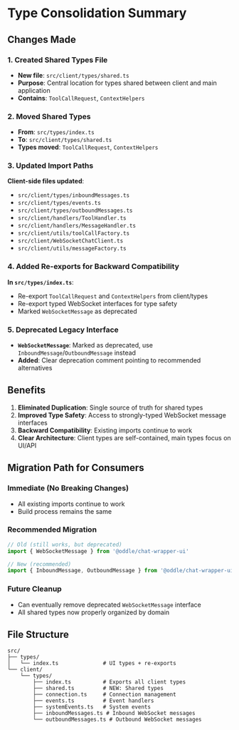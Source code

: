 # Type Consolidation Summary

## Changes Made

### 1. Created Shared Types File
- **New file**: `src/client/types/shared.ts`
- **Purpose**: Central location for types shared between client and main application
- **Contains**: `ToolCallRequest`, `ContextHelpers`

### 2. Moved Shared Types
- **From**: `src/types/index.ts` 
- **To**: `src/client/types/shared.ts`
- **Types moved**: `ToolCallRequest`, `ContextHelpers`

### 3. Updated Import Paths
**Client-side files updated**:
- `src/client/types/inboundMessages.ts`
- `src/client/types/events.ts` 
- `src/client/types/outboundMessages.ts`
- `src/client/handlers/ToolHandler.ts`
- `src/client/handlers/MessageHandler.ts`
- `src/client/utils/toolCallFactory.ts`
- `src/client/WebSocketChatClient.ts`
- `src/client/utils/messageFactory.ts`

### 4. Added Re-exports for Backward Compatibility
**In `src/types/index.ts`**:
- Re-export `ToolCallRequest` and `ContextHelpers` from client/types
- Re-export typed WebSocket interfaces for type safety
- Marked `WebSocketMessage` as deprecated

### 5. Deprecated Legacy Interface
- **`WebSocketMessage`**: Marked as deprecated, use `InboundMessage`/`OutboundMessage` instead
- **Added**: Clear deprecation comment pointing to recommended alternatives

## Benefits

1. **Eliminated Duplication**: Single source of truth for shared types
2. **Improved Type Safety**: Access to strongly-typed WebSocket message interfaces
3. **Backward Compatibility**: Existing imports continue to work
4. **Clear Architecture**: Client types are self-contained, main types focus on UI/API

## Migration Path for Consumers

### Immediate (No Breaking Changes)
- All existing imports continue to work
- Build process remains the same

### Recommended Migration
```typescript
// Old (still works, but deprecated)
import { WebSocketMessage } from '@oddle/chat-wrapper-ui'

// New (recommended)
import { InboundMessage, OutboundMessage } from '@oddle/chat-wrapper-ui'
```

### Future Cleanup
- Can eventually remove deprecated `WebSocketMessage` interface
- All shared types now properly organized by domain

## File Structure
```
src/
├── types/
│   └── index.ts              # UI types + re-exports
└── client/
    └── types/
        ├── index.ts          # Exports all client types
        ├── shared.ts         # NEW: Shared types
        ├── connection.ts     # Connection management
        ├── events.ts         # Event handlers  
        ├── systemEvents.ts   # System events
        ├── inboundMessages.ts # Inbound WebSocket messages
        └── outboundMessages.ts # Outbound WebSocket messages
```